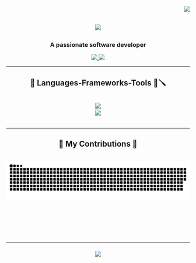 <img align="right" src="https://visitor-badge.laobi.icu/badge?page_id=Abraao-Ramos.Abraao-Ramos" />

<h1 align="center">
  <a href="https://git.io/typing.svg">
    <img src="https://readme-typing-svg.herokuapp.com/?font=Righteous&size=35&center=true&vCenter=true&width=500&height=70&duration=5000&lines=Hi+There!+👋;+I'm+Abraão+Ramos!;" />
  </a>
</h1>

<h3 align="center">A passionate software developer</h3>

<div align="center">
  <a href="mailto:abraaoramosdrum@gmail.com">
    <img src="https://img.shields.io/badge/Gmail-333333?style=for-the-badge&logo=gmail&logoColor=red" target="_blank" /> 
  </a>
  <a href="https://www.linkedin.com/in/abraao-victor-ramos">
    <img src="https://img.shields.io/badge/LinkedIn-0077B5?style=for-the-badge&logo=linkedin&logoColor=white" target="_blank" /> 
  </a>
</div>

<hr/>

<h2 align="center">🧰 Languages-Frameworks-Tools 🔧🪛</h2>
<br/>
<div align="center">
  <a href="https://skillicons.dev">
    <img src="https://skillicons.dev/icons?i=github,python,javascript,java,C#" /><br>
    <img src="https://skillicons.dev/icons?i=bootstrap,mysql,flask,html,css,vscode,git" />
  </a>
</div>

<br/>
<hr/>


<div align="center">
  <h2>🐍 My Contributions 🐍</h2>
  <br/>
  <picture>
    <source media="(prefers-color-scheme: dark)" srcset="https://raw.githubusercontent.com/Abraao-Ramos/Abraao-Ramos/output/github-snake-dark.svg" />
    <source media="(prefers-color-scheme: light)" srcset="https://raw.githubusercontent.com/Abraao-Ramos/Abraao-Ramos/output/github-snake.svg" />
    <img alt="github-snake" src="https://raw.githubusercontent.com/Abraao-Ramos/Abraao-Ramos/output/github-snake.svg"
    
  </picture>

  <br/><br/><br/>
</div>

<br/>
<hr/>

<h3 align="center">
  <a href="https://git.io/typing.svg">
    <img src="https://readme-typing-svg.herokuapp.com/?font=Righteous&size=35&center=true&vCenter=true&width=500&height=70&duration=5000&lines=Thanks+for+visiting!+✌️;+Lets+connect+on+LinkedIn...;I'm+always+happy+to+connect+with+other+people!" />
  </a>
</h3>



